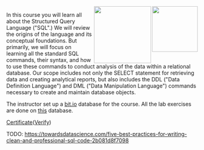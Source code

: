 <img src="img/The_Structured_Query_Language(SQL)_logo.avif" width="120" height="120" align="right">

<a href="https://www.coursera.org/learn/golang-concurrency">
<img src="../../../img/Concurrency_in_Go_logo.avif" width="150" height="150" align="right">
</a>


In this course you will learn all about the Structured Query Language ("SQL".)   We will review the origins of the language and its conceptual foundations.   But primarily, we will focus on learning all the standard SQL commands, their syntax, and how to use these commands to conduct analysis of the data within a relational database.  Our scope includes not only the SELECT statement for retrieving data and creating analytical reports, but also includes the DDL ("Data Definition Language") and DML ("Data Manipulation Language") commands necessary to create and maintain database objects.

The instructor set up a [bit.io](https://bit.io/) database for the course. All the lab exercises are done on [this](https://bit.io/alanparadise/nw) database.

[Certificate](https://github.com/kubapeter/portfolio/blob/dab6021b5e87789f9740d03afbb441a5a5a72a2f/Coursera%20Courses/Standalone%20Courses/The%20Structured%20Query%20Language%20(SQL)/Certificate/Coursera%20Certificate%20The%20Structured%20Query%20Language%20(SQL).pdf)([Verify](https://www.coursera.org/account/accomplishments/certificate/HS8PCQ2LVVQN))

TODO: https://towardsdatascience.com/five-best-practices-for-writing-clean-and-professional-sql-code-2b081d8f7098
